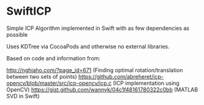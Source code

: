 # SwiftICP
Simple ICP Algorithm implemented in Swift with as few dependencies as possible

Uses KDTree via CocoaPods and otherwise no external libraries.

Based on code and information from:

http://nghiaho.com/?page_id=671 (Finding optimal rotation/translation between two sets of points)
https://github.com/abreheret/icp-opencv/blob/master/src/icp-opencv/icp.c (ICP implementation using OpenCV)
https://gist.github.com/wannyk/04c1f48161780322c0bb (MATLAB SVD in Swift)

